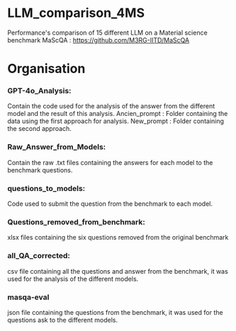 # LLM_comparison_4MS

Performance's comparison of 15 different LLM on a Material science benchmark MaScQA : https://github.com/M3RG-IITD/MaScQA

# Organisation

### GPT-4o_Analysis: 
  Contain the code used for the analysis of the answer from the different model and the result of this analysis.
    Ancien_prompt : Folder containing the data using the first approach for analysis.
    New_prompt : Folder containing the second approach.

### Raw_Answer_from_Models:
  Contain the raw .txt files containing the answers for each model to the benchmark questions.

### questions_to_models:
  Code used to submit the question from the benchmark to each model.

### Questions_removed_from_benchmark:
  xlsx files containing the six questions removed from the original benchmark

### all_QA_corrected:
  csv file containing all the questions and answer from the benchmark, it was used for the analysis of the different models.

### masqa-eval
  json file containing the questions from the benchmark, it was used for the questions ask to the different models.



